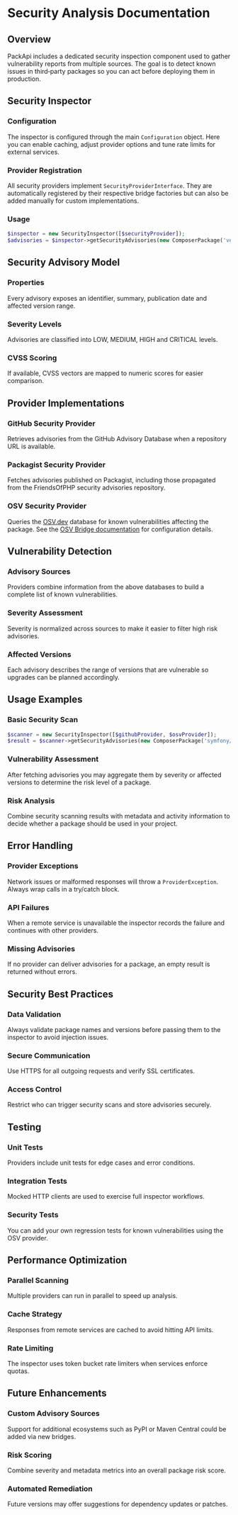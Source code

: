 # Security Analysis Documentation

## Overview
PackApi includes a dedicated security inspection component used to gather vulnerability reports from multiple sources. The goal is to detect known issues in third‑party packages so you can act before deploying them in production.

## Security Inspector

### Configuration
The inspector is configured through the main `Configuration` object. Here you can enable caching, adjust provider options and tune rate limits for external services.

### Provider Registration
All security providers implement `SecurityProviderInterface`. They are automatically registered by their respective bridge factories but can also be added manually for custom implementations.

### Usage
```php
$inspector = new SecurityInspector([$securityProvider]);
$advisories = $inspector->getSecurityAdvisories(new ComposerPackage('vendor/package'));
```

## Security Advisory Model

### Properties
Every advisory exposes an identifier, summary, publication date and affected version range.

### Severity Levels
Advisories are classified into LOW, MEDIUM, HIGH and CRITICAL levels.

### CVSS Scoring
If available, CVSS vectors are mapped to numeric scores for easier comparison.

## Provider Implementations

### GitHub Security Provider
Retrieves advisories from the GitHub Advisory Database when a repository URL is available.

### Packagist Security Provider
Fetches advisories published on Packagist, including those propagated from the FriendsOfPHP security advisories repository.

### OSV Security Provider
Queries the [OSV.dev](https://osv.dev/) database for known vulnerabilities affecting the package. See the [OSV Bridge documentation](../bridges/osv.md) for configuration details.

## Vulnerability Detection

### Advisory Sources
Providers combine information from the above databases to build a complete list of known vulnerabilities.

### Severity Assessment
Severity is normalized across sources to make it easier to filter high risk advisories.

### Affected Versions
Each advisory describes the range of versions that are vulnerable so upgrades can be planned accordingly.

## Usage Examples

### Basic Security Scan
```php
$scanner = new SecurityInspector([$githubProvider, $osvProvider]);
$result = $scanner->getSecurityAdvisories(new ComposerPackage('symfony/console'));
```

### Vulnerability Assessment
After fetching advisories you may aggregate them by severity or affected versions to determine the risk level of a package.

### Risk Analysis
Combine security scanning results with metadata and activity information to decide whether a package should be used in your project.

## Error Handling

### Provider Exceptions
Network issues or malformed responses will throw a `ProviderException`. Always wrap calls in a try/catch block.

### API Failures
When a remote service is unavailable the inspector records the failure and continues with other providers.

### Missing Advisories
If no provider can deliver advisories for a package, an empty result is returned without errors.

## Security Best Practices

### Data Validation
Always validate package names and versions before passing them to the inspector to avoid injection issues.

### Secure Communication
Use HTTPS for all outgoing requests and verify SSL certificates.

### Access Control
Restrict who can trigger security scans and store advisories securely.

## Testing

### Unit Tests
Providers include unit tests for edge cases and error conditions.

### Integration Tests
Mocked HTTP clients are used to exercise full inspector workflows.

### Security Tests
You can add your own regression tests for known vulnerabilities using the OSV provider.

## Performance Optimization

### Parallel Scanning
Multiple providers can run in parallel to speed up analysis.

### Cache Strategy
Responses from remote services are cached to avoid hitting API limits.

### Rate Limiting
The inspector uses token bucket rate limiters when services enforce quotas.

## Future Enhancements

### Custom Advisory Sources
Support for additional ecosystems such as PyPI or Maven Central could be added via new bridges.

### Risk Scoring
Combine severity and metadata metrics into an overall package risk score.

### Automated Remediation
Future versions may offer suggestions for dependency updates or patches.
